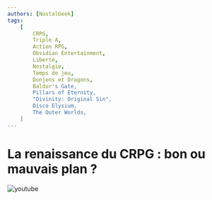 ```yaml
---
authors: [NostalGeek]
tags:
    [
        CRPG,
        Triple A,
        Action RPG,
        Obsidian Entertainment,
        Liberté,
        Nostalgie,
        Temps de jeu,
        Donjons et Dragons,
        Baldur's Gate,
        Pillars of Eternity,
        "Divinity: Original Sin",
        Disco Elysium,
        The Outer Worlds,
    ]
---
```


# La renaissance du CRPG : bon ou mauvais plan ?

![youtube](https://www.youtube.com/watch?v=79OLdAvJ2_U)
